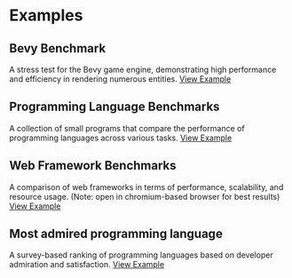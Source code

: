 # Examples

## Bevy Benchmark
A stress test for the Bevy game engine, demonstrating high performance and efficiency in rendering numerous entities.
[View Example](https://bevy.org/examples/stress-tests/bevymark/)

## Programming Language Benchmarks
A collection of small programs that compare the performance of programming languages across various tasks.
[View Example](
https://benchmarksgame-team.pages.debian.net/benchmarksgame/index.html)

## Web Framework Benchmarks
A comparison of web frameworks in terms of performance, scalability, and resource usage.
(Note: open in chromium-based browser for best results)
[View Example](https://www.techempower.com/benchmarks/)

## Most admired programming language
A survey-based ranking of programming languages based on developer admiration and satisfaction.
[View Example](https://survey.stackoverflow.co/2025/technology/#2-programming-scripting-and-markup-languages)
